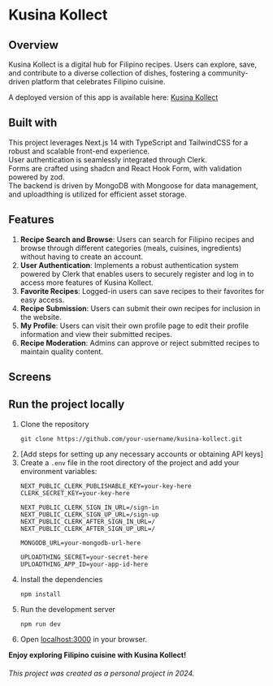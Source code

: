 # Kusina Kollect

## Overview
Kusina Kollect is a digital hub for Filipino recipes. Users can explore, save, and contribute to a diverse collection of dishes, fostering a community-driven platform that celebrates Filipino cuisine.

A deployed version of this app is available here: [Kusina Kollect](https://kusina-kollect.vercel.app/)

## Built with
This project leverages Next.js 14 with TypeScript and TailwindCSS for a robust and scalable front-end experience. <br>
User authentication is seamlessly integrated through Clerk. <br>
Forms are crafted using shadcn and React Hook Form, with validation powered by zod. <br>
The backend is driven by MongoDB with Mongoose for data management, and uploadthing is utilized for efficient asset storage.

## Features
1. **Recipe Search and Browse**: Users can search for Filipino recipes and browse through different categories (meals, cuisines, ingredients) without having to create an account.
2. **User Authentication**:  Implements a robust authentication system powered by Clerk that enables users to securely register and log in to access more features of Kusina Kollect.
3. **Favorite Recipes**: Logged-in users can save recipes to their favorites for easy access.
4. **Recipe Submission**: Users can submit their own recipes for inclusion in the website.
5. **My Profile**: Users can visit their own profile page to edit their profile information and view their submitted recipes.
6.  **Recipe Moderation**: Admins can approve or reject submitted recipes to maintain quality content.

## Screens

## Run the project locally
1. Clone the repository
   ```
   git clone https://github.com/your-username/kusina-kollect.git
   ```
2. [Add steps for setting up any necessary accounts or obtaining API keys]
3. Create a `.env` file in the root directory of the project and add your environment variables:
   ```
   NEXT_PUBLIC_CLERK_PUBLISHABLE_KEY=your-key-here
   CLERK_SECRET_KEY=your-key-here
   
   NEXT_PUBLIC_CLERK_SIGN_IN_URL=/sign-in
   NEXT_PUBLIC_CLERK_SIGN_UP_URL=/sign-up
   NEXT_PUBLIC_CLERK_AFTER_SIGN_IN_URL=/
   NEXT_PUBLIC_CLERK_AFTER_SIGN_UP_URL=/

   MONGODB_URL=your-mongodb-url-here

   UPLOADTHING_SECRET=your-secret-here
   UPLOADTHING_APP_ID=your-app-id-here
   ```
4. Install the dependencies
   ```
   npm install
   ```
5. Run the development server
   ```
   npm run dev
   ```
6. Open [localhost:3000](http://localhost:3000) in your browser.

**Enjoy exploring Filipino cuisine with Kusina Kollect!**

###### This project was created as a personal project in 2024.

